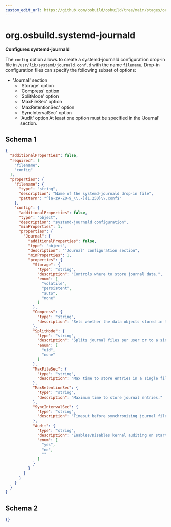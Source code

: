 ```yaml
---
custom_edit_url: https://github.com/osbuild/osbuild/tree/main/stages/org.osbuild.systemd-journald.meta.json
---
```

# org.osbuild.systemd-journald
<!--
[//]: # ( DO NOT MODIFY THIS FILE! )
[//]: # ( This content is generated by `scripts/pull_osbuild_modules.py` )
[//]: # ( Rather change the source of this: https://github.com/osbuild/osbuild/tree/main/stages/org.osbuild.systemd-journald.meta.json )
-->

**Configures systemd-journald**

The `config` option allows to create a systemd-journald configuration drop-in
file in `/usr/lib/systemd/journald.conf.d` with the name `filename`.
Drop-in configuration files can specify the following subset of options:
- 'Journal' section
  -  'Storage' option
  -  'Compress' option
  -  'SplitMode' option
  -  'MaxFileSec' option
  -  'MaxRetentionSec' option
  -  'SyncIntervalSec' option
  -  'Audit' option
At least one option must be specified in the 'Journal' section.

## Schema 1

```json
{
  "additionalProperties": false,
  "required": [
    "filename",
    "config"
  ],
  "properties": {
    "filename": {
      "type": "string",
      "description": "Name of the systemd-journald drop-in file",
      "pattern": "^[a-zA-Z0-9_\\.-]{1,250}\\.conf$"
    },
    "config": {
      "additionalProperties": false,
      "type": "object",
      "description": "systemd-journald configuration",
      "minProperties": 1,
      "properties": {
        "Journal": {
          "additionalProperties": false,
          "type": "object",
          "description": "'Journal' configuration section",
          "minProperties": 1,
          "properties": {
            "Storage": {
              "type": "string",
              "description": "Controls where to store journal data.",
              "enum": [
                "volatile",
                "persistent",
                "auto",
                "none"
              ]
            },
            "Compress": {
              "type": "string",
              "description": "Sets whether the data objects stored in the journal should be compressed or not. Can also take threshold values."
            },
            "SplitMode": {
              "type": "string",
              "description": "Splits journal files per user or to a single file.",
              "enum": [
                "uid",
                "none"
              ]
            },
            "MaxFileSec": {
              "type": "string",
              "description": "Max time to store entries in a single file. By default seconds, may be sufixed with units to override this."
            },
            "MaxRetentionSec": {
              "type": "string",
              "description": "Maximum time to store journal entries."
            },
            "SyncIntervalSec": {
              "type": "string",
              "description": "Timeout before synchronizing journal files to disk."
            },
            "Audit": {
              "type": "string",
              "description": "Enables/Disables kernel auditing on start-up, leaves it as is if unspecified.",
              "enum": [
                "yes",
                "no",
                ""
              ]
            }
          }
        }
      }
    }
  }
}
```

## Schema 2

```json
{}
```
